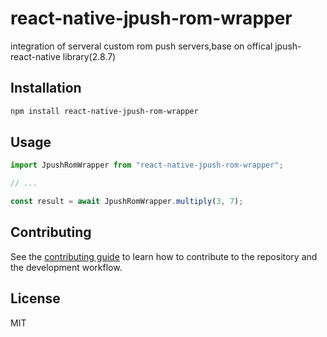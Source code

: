 # react-native-jpush-rom-wrapper

integration of serveral custom rom push servers,base on offical jpush-react-native library(2.8.7)

## Installation

```sh
npm install react-native-jpush-rom-wrapper
```

## Usage

```js
import JpushRomWrapper from "react-native-jpush-rom-wrapper";

// ...

const result = await JpushRomWrapper.multiply(3, 7);
```

## Contributing

See the [contributing guide](CONTRIBUTING.md) to learn how to contribute to the repository and the development workflow.

## License

MIT
